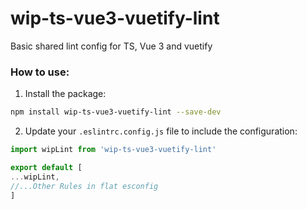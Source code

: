 # wip-ts-vue3-vuetify-lint
Basic shared lint config for TS, Vue 3 and vuetify

### How to use:

1. Install the package:
  ```bash
  npm install wip-ts-vue3-vuetify-lint --save-dev
  ```

2. Update your `.eslintrc.config.js` file to include the configuration:
  ```javascript
import wipLint from 'wip-ts-vue3-vuetify-lint'

export default [
  ...wipLint,
  //...Other Rules in flat esconfig
]
  ```